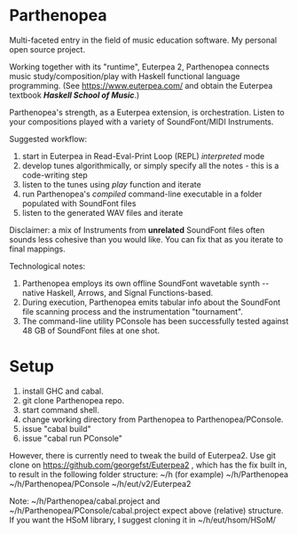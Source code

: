 # Parthenopea
Multi-faceted entry in the field of music education software. My personal open source project.

Working together with its "runtime", Euterpea 2, Parthenopea connects music study/composition/play with Haskell functional language programming. (See https://www.euterpea.com/ and obtain the Euterpea textbook ***Haskell School of Music***.)

Parthenopea's strength, as a Euterpea extension, is orchestration. Listen to your compositions played with a variety of SoundFont/MIDI Instruments.

Suggested workflow:
1. start in Euterpea in Read-Eval-Print Loop (REPL) *interpreted* mode
2. develop tunes algorithmically, or simply specify all the notes - this is a code-writing step
3. listen to the tunes using *play* function and iterate 
4. run Parthenopea's *compiled* command-line executable in a folder populated with SoundFont files
5. listen to the generated WAV files and iterate

Disclaimer: a mix of Instruments from **unrelated** SoundFont files often sounds less cohesive than you would like. You can fix that as you iterate to final mappings.

Technological notes:
1. Parthenopea employs its own offline SoundFont wavetable synth -- native Haskell, Arrows, and Signal Functions-based.
2. During execution, Parthenopea emits tabular info about the SoundFont file scanning process and the instrumentation "tournament".
3. The command-line utility PConsole has been successfully tested against 48 GB of SoundFont files at one shot.
# Setup
1. install GHC and cabal.
2. git clone Parthenopea repo.
3. start command shell.
4. change working directory from Parthenopea to Parthenopea/PConsole.
5. issue "cabal build"
6. issue "cabal run PConsole"

However, there is currently need to tweak the build of Euterpea2.  Use git clone on https://github.com/georgefst/Euterpea2 , which has the fix built in, to result in the following folder structure:
~/h (for example)
~/h/Parthenopea
~/h/Parthenopea/PConsole
~/h/eut/v2/Euterpea2

Note: ~/h/Parthenopea/cabal.project and ~/h/Parthenopea/PConsole/cabal.project expect above (relative) structure. If you want the HSoM library, I suggest cloning it in 
~/h/eut/hsom/HSoM/


